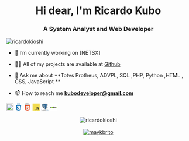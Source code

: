 <h1 align="center">Hi dear, I'm Ricardo Kubo</h1>
<h3 align="center">A System Analyst and Web Developer</h3>
<p align="left"> <img src="https://komarev.com/ghpvc/?username=ricardokioshi" alt="ricardokioshi" /> </p>

- 🔭 I’m currently working on [NETSX] 

- 👨‍💻 All of my projects are available at [Github](https://github.com/ricardokioshi)

- 💬 Ask me about **Totvs Protheus, ADVPL, SQL ,PHP, Python ,HTML , CSS, JavaScript **

- 📫 How to reach me **kubodeveloper@gmail.com**

<p align="left">
<img src="https://avatars.githubusercontent.com/u/20243897?s=200&v=4 alt="css3"  width="20" height="20"/>
<img src="https://raw.githubusercontent.com/devicons/devicon/master/icons/css3/css3-plain-wordmark.svg" alt="css3"  width="20" height="20"/>
<img src="https://raw.githubusercontent.com/devicons/devicon/master/icons/html5/html5-original-wordmark.svg" alt="html5"  width="20" height="20"/>
<img src="https://raw.githubusercontent.com/devicons/devicon/master/icons/javascript/javascript-original.svg" alt="javascript" width="20" height="20"/>
<img src="https://raw.githubusercontent.com/devicons/devicon/master/icons/postgresql/postgresql-original-wordmark.svg" alt="postgresql" width="20" height="20"/>
<img src="https://raw.githubusercontent.com/devicons/devicon/master/icons/nodejs/nodejs-original-wordmark.svg" alt="nodejs" width="20" height="20"/></p><p align="center">
<img src="https://github-readme-stats.vercel.app/api?username=ricardokioshi&show_icons=true" alt="ricardokioshi"/> 
</p>

<p align="center">
<a href="https://www.linkedin.com/in/ricardo-kioshi-kubo/" target="blank"><img align="center" src="https://cdn.jsdelivr.net/npm/simple-icons@3.0.1/icons/linkedin.svg" alt="maykbrito" height="20" width="20" /></a>




<!--
**maykbrito/maykbrito** is a ✨ _special_ ✨ repository because its `README.md` (this file) appears on your GitHub profile.

Here are some ideas to get you started:

- 🔭 I’m currently working on ...
- 🌱 I’m currently learning ...
- 👯 I’m looking to collaborate on ...
- 🤔 I’m looking for help with ...
- 💬 Ask me about ...
- 📫 How to reach me: ...
- 😄 Pronouns: ...
- ⚡ Fun fact: ...
-->

